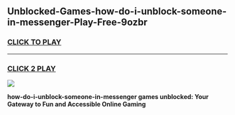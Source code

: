 
## Unblocked-Games-how-do-i-unblock-someone-in-messenger-Play-Free-9ozbr
<h3>
<a href="https://premium76.site?title=how-do-i-unblock-someone-in-messenger&ref=23A">CLICK TO PLAY</a></h3>
<hr>

<h3>
<a href="https://premium76.site?title=how-do-i-unblock-someone-in-messenger&ref=23A">CLICK 2 PLAY</a>
  
</h3>

<a href="https://premium76.site?title=how-do-i-unblock-someone-in-messenger&ref=23A"><img src="https://clearcache.store/games.png"></a>


**how-do-i-unblock-someone-in-messenger games unblocked: Your Gateway to Fun and Accessible Online Gaming**
